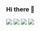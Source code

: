 ### Hi there 👋

<!--
**hyunjun-ghil/hyunjun-ghil** is a ✨ _special_ ✨ repository because its `README.md` (this file) appears on your GitHub profile.

Here are some ideas to get you started:

- 🔭 I’m currently working on ...
- 🌱 I’m currently learning ...
- 👯 I’m looking to collaborate on ...
- 🤔 I’m looking for help with ...
- 💬 Ask me about ...
- 📫 How to reach me: ...
- 😄 Pronouns: ...
- ⚡ Fun fact: ...
-->


<img src="https://img.shields.io/badge/JAVA-007396?style=flat-square&logo=JAVA&logoColor=lightgrey"/> <img src="https://img.shields.io/badge/python-3776AB?style=flat-square&logo=python&logoColor=yellow"/> <img src="https://img.shields.io/badge/javaScript-F7DF1E?style=flat-square&logo=javaScript&logoColor=blue"/> <img src="https://img.shields.io/badge/mssql-CC2927?style=flat-square&logo=mssql&logoColor=orange"/>


